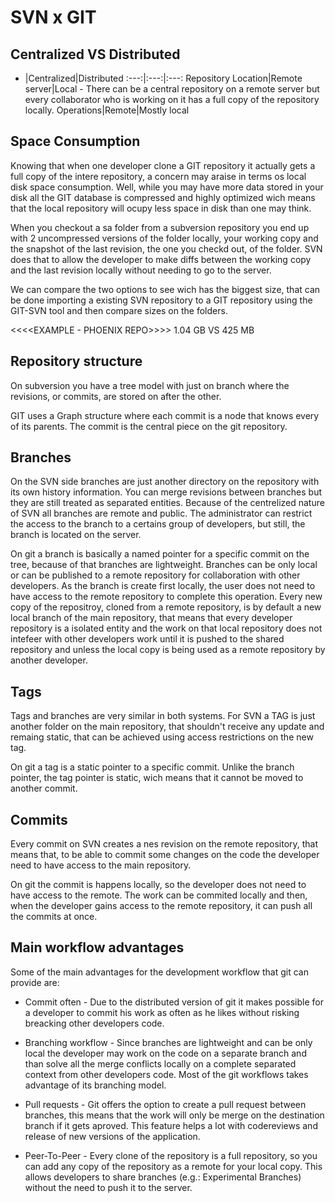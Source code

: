 # SVN x GIT

## Centralized VS Distributed

 - |Centralized|Distributed
:---:|:---:|:---:
Repository Location|Remote server|Local - There can be a central repository on a remote server but every collaborator who is working on it has a full copy of the repository locally.
Operations|Remote|Mostly local

## Space Consumption

Knowing that when one developer clone a GIT repository it actually gets a full copy of the intere repository, a concern may araise in terms os local disk space consumption. Well, while you may have more data stored in your disk all the GIT database is compressed and highly optimized wich means that the local repository will ocupy less space in disk than one may think.

When you checkout a sa folder from a subversion repository you end up with 2 uncompressed versions of the folder locally, your working copy and the snapshot of the last revision, the one you checkd out, of the folder. SVN does that to allow the developer to make diffs between the working copy and the last revision locally without needing to go to the server.

We can compare the two options to see wich has the biggest size, that can be done importing a existing SVN repository to a GIT repository using the GIT-SVN tool and then compare sizes on the folders.

<<<<EXAMPLE - PHOENIX REPO>>>>
1.04 GB VS 425 MB

## Repository structure

On subversion you have a tree model with just on branch where the revisions, or commits, are stored on after the other.

GIT uses a Graph structure where each commit is a node that knows every of its parents. The commit is the central piece on the git repository.

## Branches

On the SVN side branches are just another directory on the repository with its own history information. You can merge revisions between branches but they are still treated as separated entities. Because of the centrelized nature of SVN all branches are remote and public. The administrator can restrict the access to the branch to a certains group of developers, but still, the branch is located on the server.

On git a branch is basically a named pointer for a specific commit on the tree, because of that branches are lightweight. Branches can be only local or can be published to a remote repository for collaboration with other developers. As the branch is create first locally, the user does not need to have access to the remote repository to complete this operation.
Every new copy of the repositroy, cloned from a remote repository, is by default a new local branch of the main repository, that means that every developer repository is a isolated entity and the work on that local repository does not intefeer with other developers work until it is pushed to the shared repository and unless the local copy is being used as a remote repository by another developer.

## Tags

Tags and branches are very similar in both systems. For SVN a TAG is just another folder on the main repository, that shouldn't receive any update and remaing static, that can be achieved using access restrictions on the new tag.

On git a tag is a static pointer to a specific commit. Unlike the branch pointer, the tag pointer is static, wich means that it cannot be moved to another commit.

## Commits

Every commit on SVN creates a nes revision on the remote repository, that means that, to be able to commit some changes on the code the developer need to have access to the main repository.

On git the commit is happens locally, so the developer does not need to have access to the remote. The work can be commited locally and then, when the developer gains access to the remote repository, it can push all the commits at once.

## Main workflow advantages

Some of the main advantages for the development workflow that git can provide are:

* Commit often - Due to the distributed version of git it makes possible for a developer to commit his work as often as he likes without risking breacking other developers code.

* Branching workflow - Since branches are lightweight and can be only local the developer may work on the code on a separate branch and than solve all the merge conflicts locally on a complete separated context from other developers code. Most of the git workflows takes advantage of its branching model.

* Pull requests - Git offers the option to create a pull request between branches, this means that the work will only be merge on the destination branch if it gets aproved. This feature helps a lot with codereviews and release of new versions of the application.

* Peer-To-Peer - Every clone of the repository is a full repository, so you can add any copy of the repository as a remote for your local copy. This allows developers to share branches (e.g.: Experimental Branches) without the need to push it to the server.